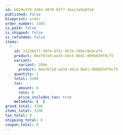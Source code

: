 ```yaml
---
id: b029e3f8-3d93-4070-93f7-1bac3a9a07a4
published: false
blueprint: order
order_number: 1385
is_paid: false
is_shipped: false
is_refunded: false
items:
  -
    id: 31230477-3074-4f5c-9674-768ec9e9ce7d
    product: 66e767a9-ee34-4dc4-8681-d09bb59f0cf5
    variant:
      variant: 10km
      product: 66e767a9-ee34-4dc4-8681-d09bb59f0cf5
    quantity: 1
    total: 3200
    tax:
      amount: 0
      rate: 0
      price_includes_tax: true
    metadata: {  }
grand_total: 3200
items_total: 3200
tax_total: 0
shipping_total: 0
coupon_total: 0
---
```

